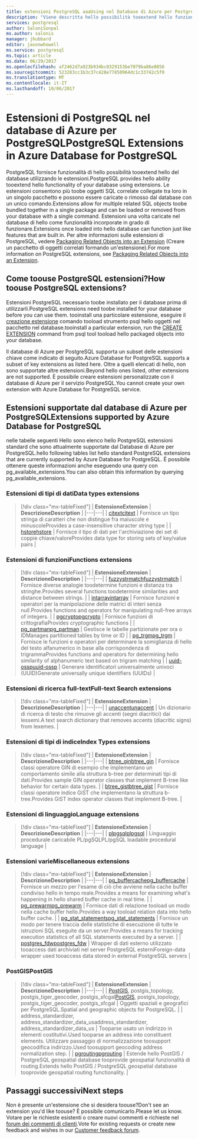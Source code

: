 ```yaml
---
title: estensioni PostgreSQL aaaUsing nel Database di Azure per PostgreSQL | Documenti Microsoft
description: "Viene descritta hello possibilità tooextend hello funzionalità del database utilizzando le estensioni nel Database di Azure per PostgreSQL."
services: postgresql
author: SaloniSonpal
ms.author: salonis
manager: jhubbard
editor: jasonwhowell
ms.service: postgresql
ms.topic: article
ms.date: 06/29/2017
ms.openlocfilehash: af2462d7a923b934bc0329153be7079ba86e8856
ms.sourcegitcommit: 523283cc1b3c37c428e77850964dc1c33742c5f0
ms.translationtype: MT
ms.contentlocale: it-IT
ms.lasthandoff: 10/06/2017
---
```

# <a name="postgresql-extensions-in-azure-database-for-postgresql"></a><span data-ttu-id="e1dc8-103">Estensioni di PostgreSQL nel database di Azure per PostgreSQL</span><span class="sxs-lookup"><span data-stu-id="e1dc8-103">PostgreSQL Extensions in Azure Database for PostgreSQL</span></span>
<span data-ttu-id="e1dc8-104">PostgreSQL fornisce funzionalità di hello possibilità tooextend hello del database utilizzando le estensioni.</span><span class="sxs-lookup"><span data-stu-id="e1dc8-104">PostgreSQL provides hello ability tooextend hello functionality of your database using extensions.</span></span> <span data-ttu-id="e1dc8-105">Le estensioni consentono più toobe oggetti SQL correlate collegate tra loro in un singolo pacchetto e possono essere caricate o rimosso dal database con un unico comando.</span><span class="sxs-lookup"><span data-stu-id="e1dc8-105">Extensions allow for multiple related SQL objects toobe bundled together in a single package and can be loaded or removed from your database with a single command.</span></span> <span data-ttu-id="e1dc8-106">Estensioni una volta caricate nel database di hello come funzionalità incorporate in grado di funzionare.</span><span class="sxs-lookup"><span data-stu-id="e1dc8-106">Extensions once loaded into hello database can function just like features that are built in.</span></span> <span data-ttu-id="e1dc8-107">Per altre informazioni sulle estensioni di PostgreSQL, vedere [Packaging Related Objects into an Extension](https://www.postgresql.org/docs/9.6/static/extend-extensions.html) (Creare un pacchetto di oggetti correlati formando un'estensione).</span><span class="sxs-lookup"><span data-stu-id="e1dc8-107">For more information on PostgreSQL extensions, see [Packaging Related Objects into an Extension](https://www.postgresql.org/docs/9.6/static/extend-extensions.html).</span></span>

## <a name="how-toouse-postgresql-extensions"></a><span data-ttu-id="e1dc8-108">Come toouse PostgreSQL estensioni?</span><span class="sxs-lookup"><span data-stu-id="e1dc8-108">How toouse PostgreSQL extensions?</span></span>
<span data-ttu-id="e1dc8-109">Estensioni PostgreSQL necessario toobe installato per il database prima di utilizzarli.</span><span class="sxs-lookup"><span data-stu-id="e1dc8-109">PostgreSQL extensions need toobe installed for your database before you can use them.</span></span> <span data-ttu-id="e1dc8-110">tooinstall una particolare estensione, eseguire il [creazione estensione](https://www.postgresql.org/docs/9.6/static/sql-createextension.html) comando tooload strumento psql hello oggetti nel pacchetto nel database.</span><span class="sxs-lookup"><span data-stu-id="e1dc8-110">tooinstall a particular extension, run the [CREATE EXTENSION](https://www.postgresql.org/docs/9.6/static/sql-createextension.html) command from psql tool tooload hello packaged objects into your database.</span></span>

<span data-ttu-id="e1dc8-111">Il database di Azure per PostgreSQL supporta un subset delle estensioni chiave come indicato di seguito.</span><span class="sxs-lookup"><span data-stu-id="e1dc8-111">Azure Database for PostgreSQL supports a subset of key extensions as listed here.</span></span> <span data-ttu-id="e1dc8-112">Oltre a quelli elencati di hello, non sono supportate altre estensioni.</span><span class="sxs-lookup"><span data-stu-id="e1dc8-112">Beyond hello ones listed, other extensions are not supported.</span></span> <span data-ttu-id="e1dc8-113">È possibile creare estensioni personalizzate con il database di Azure per il servizio PostgreSQL.</span><span class="sxs-lookup"><span data-stu-id="e1dc8-113">You cannot create your own extension with Azure Database for PostgreSQL service.</span></span>

## <a name="extensions-supported-by-azure-database-for-postgresql"></a><span data-ttu-id="e1dc8-114">Estensioni supportate dal database di Azure per PostgreSQL</span><span class="sxs-lookup"><span data-stu-id="e1dc8-114">Extensions supported by Azure Database for PostgreSQL</span></span>
<span data-ttu-id="e1dc8-115">nelle tabelle seguenti Hello sono elenco hello PostgreSQL estensioni standard che sono attualmente supportate dal Database di Azure per PostgreSQL.</span><span class="sxs-lookup"><span data-stu-id="e1dc8-115">hello following tables list hello standard PostgreSQL extensions that are currently supported by Azure Database for PostgreSQL.</span></span> <span data-ttu-id="e1dc8-116">È possibile ottenere queste informazioni anche eseguendo una query con pg\_available\_extensions.</span><span class="sxs-lookup"><span data-stu-id="e1dc8-116">You can also obtain this information by querying pg\_available\_extensions.</span></span> 

### <a name="data-types-extensions"></a><span data-ttu-id="e1dc8-117">Estensioni di tipi di dati</span><span class="sxs-lookup"><span data-stu-id="e1dc8-117">Data types extensions</span></span>

> [!div class="mx-tableFixed"]
| <span data-ttu-id="e1dc8-118">**Estensione**</span><span class="sxs-lookup"><span data-stu-id="e1dc8-118">**Extension**</span></span> | <span data-ttu-id="e1dc8-119">**Descrizione**</span><span class="sxs-lookup"><span data-stu-id="e1dc8-119">**Description**</span></span> |
|---|---|
| [<span data-ttu-id="e1dc8-120">citext</span><span class="sxs-lookup"><span data-stu-id="e1dc8-120">citext</span></span>](https://www.postgresql.org/docs/9.6/static/citext.html) | <span data-ttu-id="e1dc8-121">Fornisce un tipo stringa di caratteri che non distingue fra maiuscole e minuscole</span><span class="sxs-lookup"><span data-stu-id="e1dc8-121">Provides a case-insensitive character string type</span></span> |
| [<span data-ttu-id="e1dc8-122">hstore</span><span class="sxs-lookup"><span data-stu-id="e1dc8-122">hstore</span></span>](https://www.postgresql.org/docs/9.6/static/hstore.html) | <span data-ttu-id="e1dc8-123">Fornisce il tipo di dati per l'archiviazione dei set di coppie chiave/valore</span><span class="sxs-lookup"><span data-stu-id="e1dc8-123">Provides data type for storing sets of key/value pairs</span></span> |

### <a name="functions-extensions"></a><span data-ttu-id="e1dc8-124">Estensioni di funzioni</span><span class="sxs-lookup"><span data-stu-id="e1dc8-124">Functions extensions</span></span>

> [!div class="mx-tableFixed"]
| <span data-ttu-id="e1dc8-125">**Estensione**</span><span class="sxs-lookup"><span data-stu-id="e1dc8-125">**Extension**</span></span> | <span data-ttu-id="e1dc8-126">**Descrizione**</span><span class="sxs-lookup"><span data-stu-id="e1dc8-126">**Description**</span></span> |
|---|---|
| [<span data-ttu-id="e1dc8-127">fuzzystrmatch</span><span class="sxs-lookup"><span data-stu-id="e1dc8-127">fuzzystrmatch</span></span>](https://www.postgresql.org/docs/9.6/static/fuzzystrmatch.html) | <span data-ttu-id="e1dc8-128">Fornisce diverse analogie toodetermine funzioni e distanza tra stringhe.</span><span class="sxs-lookup"><span data-stu-id="e1dc8-128">Provides several functions toodetermine similarities and distance between strings.</span></span> |
| [<span data-ttu-id="e1dc8-129">intarray</span><span class="sxs-lookup"><span data-stu-id="e1dc8-129">intarray</span></span>](https://www.postgresql.org/docs/9.6/static/intarray.html) | <span data-ttu-id="e1dc8-130">Fornisce funzioni e operatori per la manipolazione delle matrici di interi senza null.</span><span class="sxs-lookup"><span data-stu-id="e1dc8-130">Provides functions and operators for manipulating null-free arrays of integers.</span></span> |
| [<span data-ttu-id="e1dc8-131">pgcrypto</span><span class="sxs-lookup"><span data-stu-id="e1dc8-131">pgcrypto</span></span>](https://www.postgresql.org/docs/9.6/static/pgcrypto.html) | <span data-ttu-id="e1dc8-132">Fornisce funzioni di crittografia</span><span class="sxs-lookup"><span data-stu-id="e1dc8-132">Provides cryptographic functions</span></span> |
| [<span data-ttu-id="e1dc8-133">pg\_partman</span><span class="sxs-lookup"><span data-stu-id="e1dc8-133">pg\_partman</span></span>](https://pgxn.org/dist/pg_partman/doc/pg_partman.html) | <span data-ttu-id="e1dc8-134">Gestisce le tabelle partizionate per ora o ID</span><span class="sxs-lookup"><span data-stu-id="e1dc8-134">Manages partitioned tables by time or ID</span></span> |
| [<span data-ttu-id="e1dc8-135">pg\_trgm</span><span class="sxs-lookup"><span data-stu-id="e1dc8-135">pg\_trgm</span></span>](https://www.postgresql.org/docs/9.6/static/pgtrgm.html) | <span data-ttu-id="e1dc8-136">Fornisce le funzioni e operatori per determinare la somiglianza di hello del testo alfanumerico in base alla corrispondenza di trigramma</span><span class="sxs-lookup"><span data-stu-id="e1dc8-136">Provides functions and operators for determining hello similarity of alphanumeric text based on trigram matching</span></span> |
| [<span data-ttu-id="e1dc8-137">uuid-ossp</span><span class="sxs-lookup"><span data-stu-id="e1dc8-137">uuid-ossp</span></span>](https://www.postgresql.org/docs/9.6/static/uuid-ossp.html) | <span data-ttu-id="e1dc8-138">Generare identificatori universalmente univoci (UUID)</span><span class="sxs-lookup"><span data-stu-id="e1dc8-138">Generate universally unique identifiers (UUIDs)</span></span> |

### <a name="full-text-search-extensions"></a><span data-ttu-id="e1dc8-139">Estensioni di ricerca full-text</span><span class="sxs-lookup"><span data-stu-id="e1dc8-139">Full-text Search extensions</span></span>

> [!div class="mx-tableFixed"]
| <span data-ttu-id="e1dc8-140">**Estensione**</span><span class="sxs-lookup"><span data-stu-id="e1dc8-140">**Extension**</span></span> | <span data-ttu-id="e1dc8-141">**Descrizione**</span><span class="sxs-lookup"><span data-stu-id="e1dc8-141">**Description**</span></span> |
|---|---|
| [<span data-ttu-id="e1dc8-142">unaccent</span><span class="sxs-lookup"><span data-stu-id="e1dc8-142">unaccent</span></span>](https://www.postgresql.org/docs/9.6/static/unaccent.html) | <span data-ttu-id="e1dc8-143">Un dizionario di ricerca di testo che rimuove gli accenti (segni diacritici) dai lessemi.</span><span class="sxs-lookup"><span data-stu-id="e1dc8-143">A text search dictionary that removes accents (diacritic signs) from lexemes.</span></span> |

### <a name="index-types-extensions"></a><span data-ttu-id="e1dc8-144">Estensioni di tipi di indice</span><span class="sxs-lookup"><span data-stu-id="e1dc8-144">Index Types extensions</span></span>

> [!div class="mx-tableFixed"]
| <span data-ttu-id="e1dc8-145">**Estensione**</span><span class="sxs-lookup"><span data-stu-id="e1dc8-145">**Extension**</span></span> | <span data-ttu-id="e1dc8-146">**Descrizione**</span><span class="sxs-lookup"><span data-stu-id="e1dc8-146">**Description**</span></span> |
|---|---|
| [<span data-ttu-id="e1dc8-147">btree\_gin</span><span class="sxs-lookup"><span data-stu-id="e1dc8-147">btree\_gin</span></span>](https://www.postgresql.org/docs/9.6/static/btree-gin.html) | <span data-ttu-id="e1dc8-148">Fornisce classi operatore GIN di esempio che implementano un comportamento simile alla struttura b-tree per determinati tipi di dati.</span><span class="sxs-lookup"><span data-stu-id="e1dc8-148">Provides sample GIN operator classes that implement B-tree like behavior for certain data types.</span></span> |
| [<span data-ttu-id="e1dc8-149">btree\_gist</span><span class="sxs-lookup"><span data-stu-id="e1dc8-149">btree\_gist</span></span>](https://www.postgresql.org/docs/9.6/static/btree-gist.html) | <span data-ttu-id="e1dc8-150">Fornisce classi operatore indice GiST che implementano la struttura b-tree.</span><span class="sxs-lookup"><span data-stu-id="e1dc8-150">Provides GiST index operator classes that implement B-tree.</span></span> |

### <a name="language-extensions"></a><span data-ttu-id="e1dc8-151">Estensioni di linguaggio</span><span class="sxs-lookup"><span data-stu-id="e1dc8-151">Language extensions</span></span>

> [!div class="mx-tableFixed"]
| <span data-ttu-id="e1dc8-152">**Estensione**</span><span class="sxs-lookup"><span data-stu-id="e1dc8-152">**Extension**</span></span> | <span data-ttu-id="e1dc8-153">**Descrizione**</span><span class="sxs-lookup"><span data-stu-id="e1dc8-153">**Description**</span></span> |
|---|---|
| [<span data-ttu-id="e1dc8-154">plpgsql</span><span class="sxs-lookup"><span data-stu-id="e1dc8-154">plpgsql</span></span>](https://www.postgresql.org/docs/9.6/static/plpgsql.html) | <span data-ttu-id="e1dc8-155">Linguaggio procedurale caricabile PL/pgSQL</span><span class="sxs-lookup"><span data-stu-id="e1dc8-155">PL/pgSQL loadable procedural language</span></span> |

### <a name="miscellaneous-extensions"></a><span data-ttu-id="e1dc8-156">Estensioni varie</span><span class="sxs-lookup"><span data-stu-id="e1dc8-156">Miscellaneous extensions</span></span>

> [!div class="mx-tableFixed"]
| <span data-ttu-id="e1dc8-157">**Estensione**</span><span class="sxs-lookup"><span data-stu-id="e1dc8-157">**Extension**</span></span> | <span data-ttu-id="e1dc8-158">**Descrizione**</span><span class="sxs-lookup"><span data-stu-id="e1dc8-158">**Description**</span></span> |
|---|---|
| [<span data-ttu-id="e1dc8-159">pg\_buffercache</span><span class="sxs-lookup"><span data-stu-id="e1dc8-159">pg\_buffercache</span></span>](https://www.postgresql.org/docs/9.6/static/pgbuffercache.html) | <span data-ttu-id="e1dc8-160">Fornisce un mezzo per l'esame di ciò che avviene nella cache buffer condiviso hello in tempo reale.</span><span class="sxs-lookup"><span data-stu-id="e1dc8-160">Provides a means for examining what's happening in hello shared buffer cache in real time.</span></span> |
| [<span data-ttu-id="e1dc8-161">pg\_prewarm</span><span class="sxs-lookup"><span data-stu-id="e1dc8-161">pg\_prewarm</span></span>](https://www.postgresql.org/docs/9.6/static/pgprewarm.html) | <span data-ttu-id="e1dc8-162">Fornisce dati di relazione tooload un modo nella cache buffer hello.</span><span class="sxs-lookup"><span data-stu-id="e1dc8-162">Provides a way tooload relation data into hello buffer cache.</span></span> |
| [<span data-ttu-id="e1dc8-163">pg\_stat\_statements</span><span class="sxs-lookup"><span data-stu-id="e1dc8-163">pg\_stat\_statements</span></span>](https://www.postgresql.org/docs/9.6/static/pgstatstatements.html) | <span data-ttu-id="e1dc8-164">Fornisce un modo per tenere traccia delle statistiche di esecuzione di tutte le istruzioni SQL eseguite da un server.</span><span class="sxs-lookup"><span data-stu-id="e1dc8-164">Provides a means for tracking execution statistics of all SQL statements executed by a server.</span></span> |
| [<span data-ttu-id="e1dc8-165">postgres\_fdw</span><span class="sxs-lookup"><span data-stu-id="e1dc8-165">postgres\_fdw</span></span>](https://www.postgresql.org/docs/9.6/static/postgres-fdw.html) | <span data-ttu-id="e1dc8-166">Wrapper di dati esterno utilizzato tooaccess dati archiviati nel server PostgreSQL esterni</span><span class="sxs-lookup"><span data-stu-id="e1dc8-166">Foreign-data wrapper used tooaccess data stored in external PostgreSQL servers</span></span> |

### <a name="postgis"></a><span data-ttu-id="e1dc8-167">PostGIS</span><span class="sxs-lookup"><span data-stu-id="e1dc8-167">PostGIS</span></span>

> [!div class="mx-tableFixed"]
| <span data-ttu-id="e1dc8-168">**Estensione**</span><span class="sxs-lookup"><span data-stu-id="e1dc8-168">**Extension**</span></span> | <span data-ttu-id="e1dc8-169">**Descrizione**</span><span class="sxs-lookup"><span data-stu-id="e1dc8-169">**Description**</span></span> |
|---|---|
| <span data-ttu-id="e1dc8-170">[PostGIS](http://www.postgis.net/), postgis\_topology, postgis\_tiger\_geocoder, postgis\_sfcgal</span><span class="sxs-lookup"><span data-stu-id="e1dc8-170">[PostGIS](http://www.postgis.net/), postgis\_topology, postgis\_tiger\_geocoder, postgis\_sfcgal</span></span> | <span data-ttu-id="e1dc8-171">Oggetti spaziali e geografici per PostgreSQL.</span><span class="sxs-lookup"><span data-stu-id="e1dc8-171">Spatial and geographic objects for PostgreSQL.</span></span> |
| <span data-ttu-id="e1dc8-172">address\_standardizer, address\_standardizer\_data\_us</span><span class="sxs-lookup"><span data-stu-id="e1dc8-172">address\_standardizer, address\_standardizer\_data\_us</span></span> | <span data-ttu-id="e1dc8-173">Tooparse usato un indirizzo in elementi costitutivi.</span><span class="sxs-lookup"><span data-stu-id="e1dc8-173">Used tooparse an address into constituent elements.</span></span> <span data-ttu-id="e1dc8-174">Utilizzare passaggio di normalizzazione toosupport geocodifica indirizzo.</span><span class="sxs-lookup"><span data-stu-id="e1dc8-174">Used toosupport geocoding address normalization step.</span></span> |
| [<span data-ttu-id="e1dc8-175">pgrouting</span><span class="sxs-lookup"><span data-stu-id="e1dc8-175">pgrouting</span></span>](http://pgrouting.org/) | <span data-ttu-id="e1dc8-176">Estende hello PostGIS / PostgreSQL geospatial database tooprovide geospatial funzionalità di routing.</span><span class="sxs-lookup"><span data-stu-id="e1dc8-176">Extends hello PostGIS / PostgreSQL geospatial database tooprovide geospatial routing functionality.</span></span> |

## <a name="next-steps"></a><span data-ttu-id="e1dc8-177">Passaggi successivi</span><span class="sxs-lookup"><span data-stu-id="e1dc8-177">Next steps</span></span>
<span data-ttu-id="e1dc8-178">Non è presente un'estensione che si desidera toouse?</span><span class="sxs-lookup"><span data-stu-id="e1dc8-178">Don't see an extension you'd like toouse?</span></span> <span data-ttu-id="e1dc8-179">È possibile comunicarlo.</span><span class="sxs-lookup"><span data-stu-id="e1dc8-179">Please let us know.</span></span> <span data-ttu-id="e1dc8-180">Votare per le richieste esistenti o creare nuovi commenti e richieste nel [forum dei commenti di clienti](https://feedback.azure.com/forums/597976-azure-database-for-postgresql).</span><span class="sxs-lookup"><span data-stu-id="e1dc8-180">Vote for existing requests or create new feedback and wishes in our [Customer feedback forum](https://feedback.azure.com/forums/597976-azure-database-for-postgresql).</span></span>
